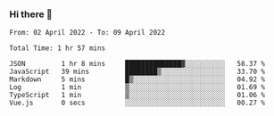 ### Hi there 👋

<!--
**siaikin/siaikin** is a ✨ _special_ ✨ repository because its `README.md` (this file) appears on your GitHub profile.

Here are some ideas to get you started:

- 🔭 I’m currently working on ...
- 🌱 I’m currently learning ...
- 👯 I’m looking to collaborate on ...
- 🤔 I’m looking for help with ...
- 💬 Ask me about ...
- 📫 How to reach me: ...
- 😄 Pronouns: ...
- ⚡ Fun fact: ...
-->

<!--START_SECTION:waka-->

```text
From: 02 April 2022 - To: 09 April 2022

Total Time: 1 hr 57 mins

JSON         1 hr 8 mins     ██████████████▓░░░░░░░░░░   58.37 %
JavaScript   39 mins         ████████▒░░░░░░░░░░░░░░░░   33.70 %
Markdown     5 mins          █▒░░░░░░░░░░░░░░░░░░░░░░░   04.92 %
Log          1 min           ▒░░░░░░░░░░░░░░░░░░░░░░░░   01.69 %
TypeScript   1 min           ▒░░░░░░░░░░░░░░░░░░░░░░░░   01.06 %
Vue.js       0 secs          ░░░░░░░░░░░░░░░░░░░░░░░░░   00.27 %
```

<!--END_SECTION:waka-->
